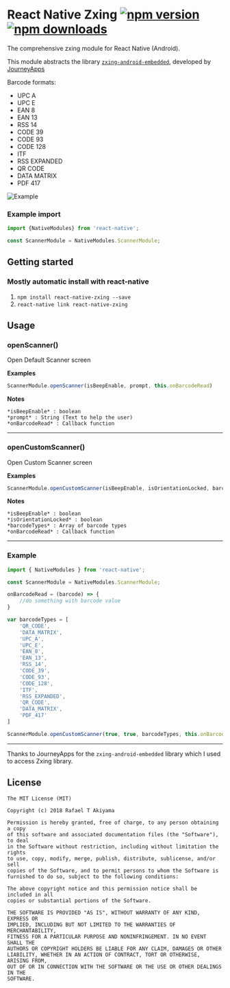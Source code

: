 # React Native Zxing [![npm version](https://badge.fury.io/js/react-native-zxing.svg)](http://badge.fury.io/js/react-native-zxing) [![npm downloads](https://img.shields.io/npm/dm/react-native-zxing.svg)](https://www.npmjs.com/package/react-native-zxing)

The comprehensive zxing module for React Native (Android). 

This module abstracts the library [`zxing-android-embedded`](https://github.com/journeyapps/zxing-android-embedded), developed by [JourneyApps](https://github.com/journeyapps)

Barcode formats:

- UPC A
- UPC E
- EAN 8
- EAN 13
- RSS 14
- CODE 39
- CODE 93
- CODE 128
- ITF
- RSS EXPANDED
- QR CODE
- DATA MATRIX
- PDF 417

![Example](https://media.giphy.com/media/1wpxKD8tXU3eXXC8Hi/giphy.gif)

### Example import

```jsx
import {NativeModules} from 'react-native';

const ScannerModule = NativeModules.ScannerModule;
```

## Getting started

### Mostly automatic install with react-native
1. `npm install react-native-zxing --save`
2. `react-native link react-native-zxing`

## Usage

### openScanner()

Open Default Scanner screen

**Examples**

```js
ScannerModule.openScanner(isBeepEnable, prompt, this.onBarcodeRead)
```

**Notes**

    *isBeepEnable* : boolean 
    *prompt* : String (Text to help the user)
    *onBarcodeRead* : Callback function

---

### openCustomScanner()

Open Custom Scanner screen

**Examples**

```js
ScannerModule.openCustomScanner(isBeepEnable, isOrientationLocked, barcodeTypes, this.onBarcodeRead)
```

**Notes**

    *isBeepEnable* : boolean 
    *isOrientationLocked* : boolean 
    *barcodeTypes* : Array of barcode types
    *onBarcodeRead* : Callback function

---

### Example

```javascript
import { NativeModules } from 'react-native';

const ScannerModule = NativeModules.ScannerModule;

onBarcodeRead = (barcode) => {
    //do something with barcode value
}

var barcodeTypes = [
    'QR_CODE', 
    'DATA_MATRIX', 
    'UPC_A', 
    'UPC_E',
    'EAN_8',
    'EAN_13',
    'RSS_14',
    'CODE_39',
    'CODE_93',
    'CODE_128',
    'ITF',
    'RSS_EXPANDED',
    'QR_CODE',
    'DATA_MATRIX',
    'PDF_417'
]

ScannerModule.openCustomScanner(true, true, barcodeTypes, this.onBarcodeRead)
``` 

---

Thanks to JourneyApps for the `zxing-android-embedded` library which I used to access Zxing library.


## License

    The MIT License (MIT)

    Copyright (c) 2018 Rafael T Akiyama

    Permission is hereby granted, free of charge, to any person obtaining a copy
    of this software and associated documentation files (the "Software"), to deal
    in the Software without restriction, including without limitation the rights
    to use, copy, modify, merge, publish, distribute, sublicense, and/or sell
    copies of the Software, and to permit persons to whom the Software is
    furnished to do so, subject to the following conditions:

    The above copyright notice and this permission notice shall be included in all
    copies or substantial portions of the Software.

    THE SOFTWARE IS PROVIDED "AS IS", WITHOUT WARRANTY OF ANY KIND, EXPRESS OR
    IMPLIED, INCLUDING BUT NOT LIMITED TO THE WARRANTIES OF MERCHANTABILITY,
    FITNESS FOR A PARTICULAR PURPOSE AND NONINFRINGEMENT. IN NO EVENT SHALL THE
    AUTHORS OR COPYRIGHT HOLDERS BE LIABLE FOR ANY CLAIM, DAMAGES OR OTHER
    LIABILITY, WHETHER IN AN ACTION OF CONTRACT, TORT OR OTHERWISE, ARISING FROM,
    OUT OF OR IN CONNECTION WITH THE SOFTWARE OR THE USE OR OTHER DEALINGS IN THE
    SOFTWARE.